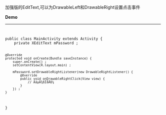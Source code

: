 ﻿加强版的EditText,可以为DrawableLeft和DrawableRight设置点击事件

<p><strong>Demo</strong></p>

-------

<code>
<pre>
public class MainActivity extends Activity {
    private XEditText mPassword ;

    @Override
    protected void onCreate(Bundle saveInstance) {
        super.onCreate() ;
        setContentView(R.layout.main) ;
        
        mPassword.setDrawableRightListener(new DrawableRightListener() {            
            @Override
            public void onDrawableRightClick(View view) {
                // ÄãµÄ¾ßÌåÂß¼­
            }
        }) ;
    }
}
</pre>
</code>
